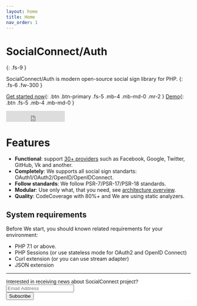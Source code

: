 ```yaml
---
layout: home
title: Home
nav_order: 1
---
```


# SocialConnect/Auth
{: .fs-9 }

SocialConnect/Auth is modern open-source social sign library for PHP.
{: .fs-6 .fw-300 }

[Get started now](#getting-started){: .btn .btn-primary .fs-5 .mb-4 .mb-md-0 .mr-2 } [Demo](https://sc.lowl.io/){: .btn .fs-5 .mb-4 .mb-md-0 } 
<iframe src="https://ghbtns.com/github-btn.html?user=socialconnect&repo=auth&type=star&count=true&size=large" frameborder="0" scrolling="0" width="160px" height="30px"></iframe>

# Features

* <b>Functional</b>: support [30+ providers]((https://socialconnect.lowl.io/providers.html)) such as Facebook, Google, Twitter, GitHub, Vk and another.
* <b>Completely</b>: We supports all social sign standarts: OAuth1/OAuth2/OpenID/OpenIDConnect.
* <b>Follow standards</b>: We follow PSR-7/PSR-17/PSR-18 standards.
* <b>Modular</b>: Use only what, that you need, see [architecture overview](http://localhost:4000/architecture.html).
* <b>Quality</b>: CodeCoverage with 80%+ and We are using static analyzers.

## System requirements

Before We start, you should known related requirements for your environment:

- PHP 7.1 or above.
- PHP Sessions (or use stateless mode for OAuth2 and OpenID Connect)
- Curl extension (or you can use stream adapter)
- JSON extension

<hr>

<!-- Begin Mailchimp Signup Form -->
<link href="//cdn-images.mailchimp.com/embedcode/horizontal-slim-10_7.css" rel="stylesheet" type="text/css">
<style type="text/css">
	#mc_embed_signup{background:#fff; clear:left; font:14px Helvetica,Arial,sans-serif; width:100%;}
</style>
<div id="mc_embed_signup">
<form action="https://dmtry.us3.list-manage.com/subscribe/post?u=4221eb99b3019eb943e7e8690&amp;id=0b18db2bcb" method="post" id="mc-embedded-subscribe-form" name="mc-embedded-subscribe-form" class="validate" target="_blank" novalidate>
    <div id="mc_embed_signup_scroll">
	<label for="mce-EMAIL">Interested in receiving news about SocialConnect project?</label>
	<input type="email" value="" name="EMAIL" class="email" id="mce-EMAIL" placeholder="Email Address" required>
    <div style="position: absolute; left: -5000px;" aria-hidden="true"><input type="text" name="b_4221eb99b3019eb943e7e8690_0b18db2bcb" tabindex="-1" value=""></div>
    <div class="clear"><input type="submit" value="Subscribe" name="subscribe" id="mc-embedded-subscribe" class="button"></div>
    </div>
</form>
</div>

<!--End mc_embed_signup-->
